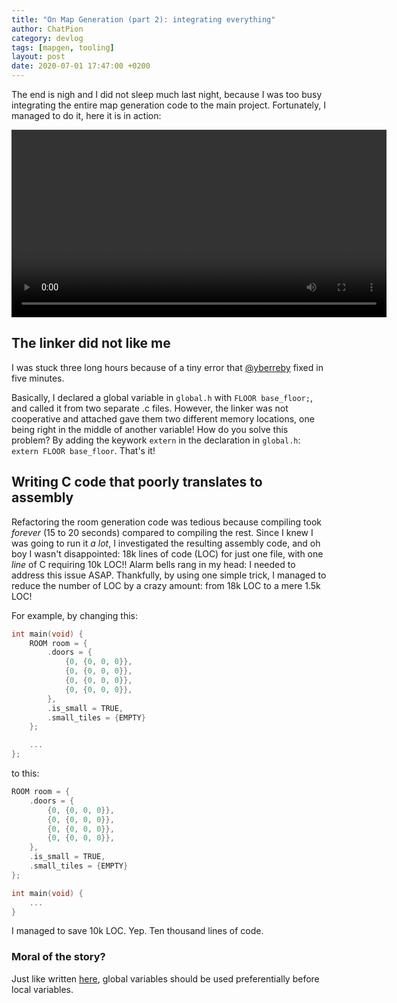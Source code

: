 ```yaml
---
title: "On Map Generation (part 2): integrating everything"
author: ChatPion
category: devlog
tags: [mapgen, tooling]
layout: post
date: 2020-07-01 17:47:00 +0200
---
```


The end is nigh and I did not sleep much last night, because I was too busy integrating the entire map generation code to the main project. Fortunately, I managed to do it, here it is in action:

<video autoplay height="300" controls>
  <source src="/gboi-kirby/assets/2020-07-01-mapgen-integration.webm" type="video/webm">
</video>

## The linker did not like me

I was stuck three long hours because of a tiny error that [@yberreby](https://github.com/yberreby) fixed in five minutes. 

Basically, I declared a global variable in `global.h` with `FLOOR base_floor;`, and called it from two separate .c files. However, the linker was not cooperative and attached gave them two different memory locations, one being right in the middle of another variable! How do you solve this problem? By adding the keywork `extern` in the declaration in `global.h`: `extern FLOOR base_floor`. That's it!

## Writing C code that poorly translates to assembly

Refactoring the room generation code was tedious because compiling took _forever_ (15 to 20 seconds) compared to compiling the rest. Since I knew I was going to run it _a lot_, I investigated the resulting assembly code, and oh boy I wasn't disappointed: 18k lines of code (LOC) for just one file, with one _line_ of C requiring 10k LOC!! Alarm bells rang in my head: I needed to address this issue ASAP. Thankfully, by using one simple trick, I managed to reduce the number of LOC by a crazy amount: from 18k LOC to a mere 1.5k LOC! 

For example, by changing this: 

```C
int main(void) {
    ROOM room = {
        .doors = {
            {0, {0, 0, 0}},
            {0, {0, 0, 0}},
            {0, {0, 0, 0}},
            {0, {0, 0, 0}},
        },
        .is_small = TRUE,
        .small_tiles = {EMPTY}
    };

    ...
};
```

to this:

```C
ROOM room = {
    .doors = {
        {0, {0, 0, 0}},
        {0, {0, 0, 0}},
        {0, {0, 0, 0}},
        {0, {0, 0, 0}},
    },
    .is_small = TRUE,
    .small_tiles = {EMPTY}
};

int main(void) {
    ...
}
```

I managed to save 10k LOC. Yep. Ten thousand lines of code.

### Moral of the story? 

Just like written [here](https://gbdev.io/to_c_or_not_to_c.html#optimizing-for-gbdk), global variables should be used preferentially before local variables.